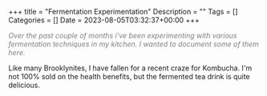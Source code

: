 +++
title = "Fermentation Experimentation"
Description = ""
Tags = []
Categories = []
Date = 2023-08-05T03:32:37+00:00
+++

<span style="color:grey;font-style: italic;font-size: 14px">
    Over the past couple of months i've been experimenting with various fermentation techniques in my kitchen. I wanted to document some of them here.
</span>

Like many Brooklynites, I have fallen for a recent craze for Kombucha. I'm not 100% sold on the health benefits, but the fermented tea drink is quite delicious.

